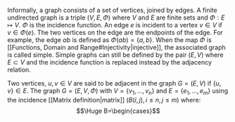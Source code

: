 Informally, a graph consists of a set of vertices, joined by edges. A finite undirected graph is a triple $(V,E,\Phi)$ where $V$ and $E$ are finite sets and $\Phi:E\mapsto V$. $\Phi$ is the incidence function. An edge $e$ is incident to a vertex $v\in V$ if $v\in\Phi(e)$. The two vertices on the edge are the endpoints of the edge. For example, the edge $ab$ is defined as $\Phi(ab)=\{a,b\}$. When the map $\Phi$ is [[Functions, Domain and Range#Injectivity|injective]], the associated graph is called simple. Simple graphs can still be defined by the pair $(E,V)$ where $E\subset V$ and the incidence function is replaced instead by the adjacency relation.

Two vertices, $u,v\in V$ are said to be adjacent in the graph $G=(E,V)$ if $\{u,v\}\in E$. The graph $G=(E,V,\Phi)$ with $V=\{v_1,\dots,v_n\}$ and $E=\{e_1,\dots,e_m\}$ using the incidence [[Matrix definition|matrix]] $(B(i,j), i\leq n, j\leq m)$ where:$$\Huge B=\begin{cases}$$